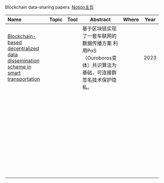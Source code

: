 Blockchain data-sharing papers: [Notion主页](https://evergreen-heart-8aa.notion.site/fa7814a8a0bf40b1b4150d4af042f5c2?v=5629736f65e74004a03f019e7868b2e5&pvs=4)

| Name                                                         | Topic | Tool | Abstract                                                     | Where | Year |
| :----------------------------------------------------------- | ----- | ---- | ------------------------------------------------------------ | ----- | ---- |
| [Blockchain-based decentralized data dissemination scheme in smart transportation](https://www.sciencedirect.com/science/article/pii/S1383762122002855?casa_token=jcOApfYoXLcAAAAA:OKl_YAOqTSu4kCBRfHukNOBycbFhsHLFlzqMDccjqMpJbm8sYuqsoURgHjpmIs-vsRGVWSez) |       |      | 基于区块链实现了一套车联网的数据传播方案 利用PoS（Ouroboros变体）共识算法为基础，可连接群签名技术保护隐私。 |       | 2023 |
|                                                              |       |      |                                                              |       |      |
|                                                              |       |      |                                                              |       |      |
|                                                              |       |      |                                                              |       |      |
|                                                              |       |      |                                                              |       |      |
|                                                              |       |      |                                                              |       |      |
|                                                              |       |      |                                                              |       |      |
|                                                              |       |      |                                                              |       |      |
|                                                              |       |      |                                                              |       |      |
|                                                              |       |      |                                                              |       |      |
|                                                              |       |      |                                                              |       |      |
|                                                              |       |      |                                                              |       |      |
|                                                              |       |      |                                                              |       |      |
|                                                              |       |      |                                                              |       |      |
|                                                              |       |      |                                                              |       |      |
|                                                              |       |      |                                                              |       |      |
|                                                              |       |      |                                                              |       |      |
|                                                              |       |      |                                                              |       |      |
|                                                              |       |      |                                                              |       |      |
|                                                              |       |      |                                                              |       |      |
|                                                              |       |      |                                                              |       |      |
|                                                              |       |      |                                                              |       |      |
|                                                              |       |      |                                                              |       |      |
|                                                              |       |      |                                                              |       |      |
|                                                              |       |      |                                                              |       |      |
|                                                              |       |      |                                                              |       |      |
|                                                              |       |      |                                                              |       |      |
|                                                              |       |      |                                                              |       |      |
|                                                              |       |      |                                                              |       |      |
|                                                              |       |      |                                                              |       |      |
|                                                              |       |      |                                                              |       |      |
|                                                              |       |      |                                                              |       |      |
|                                                              |       |      |                                                              |       |      |
|                                                              |       |      |                                                              |       |      |
|                                                              |       |      |                                                              |       |      |
|                                                              |       |      |                                                              |       |      |
|                                                              |       |      |                                                              |       |      |
|                                                              |       |      |                                                              |       |      |
|                                                              |       |      |                                                              |       |      |
|                                                              |       |      |                                                              |       |      |
|                                                              |       |      |                                                              |       |      |
|                                                              |       |      |                                                              |       |      |
|                                                              |       |      |                                                              |       |      |
|                                                              |       |      |                                                              |       |      |
|                                                              |       |      |                                                              |       |      |
|                                                              |       |      |                                                              |       |      |
|                                                              |       |      |                                                              |       |      |
|                                                              |       |      |                                                              |       |      |





